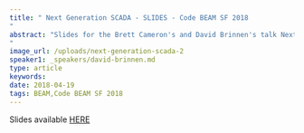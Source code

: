 ```yaml
---
title: " Next Generation SCADA - SLIDES - Code BEAM SF 2018
"
abstract: "Slides for the Brett Cameron's and David Brinnen's talk Next Generation SCADA: Monitoring and Controlling Devices in the Connected World - Code BEAM SF 2018
"
image_url: /uploads/next-generation-scada-2
speaker1: _speakers/david-brinnen.md
type: article
keywords: 
date: 2018-04-19
tags: BEAM,Code BEAM SF 2018
---
```

Slides available&nbsp;<a href="http://s3.amazonaws.com/erlang-conferences-production/media/files/000/000/884/original/Brett_Cameron__David_Brinnen_-_Next_generation_SCADA.pdf?1524157794" target="_blank">HERE</a>
